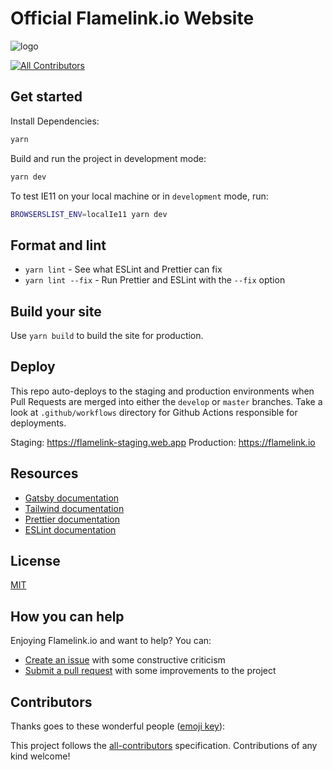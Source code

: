 # Official Flamelink.io Website

![logo](https://flamelink.io/flamelink-social-share.png)

[![All Contributors](https://img.shields.io/badge/all_contributors-1-orange.svg?style=flat-square)](#contributors)

## Get started

Install Dependencies:

```sh
yarn
```

Build and run the project in development mode:

```sh
yarn dev
```

To test IE11 on your local machine or in `development` mode, run:

```sh
BROWSERSLIST_ENV=localIe11 yarn dev
```

## Format and lint

- `yarn lint` - See what ESLint and Prettier can fix
- `yarn lint --fix` - Run Prettier and ESLint with the `--fix` option

## Build your site

Use `yarn build` to build the site for production.

## Deploy

This repo auto-deploys to the staging and production environments when Pull Requests are merged into either the `develop` or `master` branches. Take a look at `.github/workflows` directory for Github Actions responsible for deployments.

Staging: https://flamelink-staging.web.app
Production: https://flamelink.io

## Resources

- [Gatsby documentation](https://www.gatsbyjs.org/docs/)
- [Tailwind documentation](https://tailwindcss.com/docs/what-is-tailwind/)
- [Prettier documentation](https://prettier.io/docs/en/index.html)
- [ESLint documentation](https://eslint.org/docs/user-guide/configuring)

## License

[MIT](https://github.com/flamelink/flamelink-website/blob/master/LICENSE.md)

## How you can help

Enjoying Flamelink.io and want to help? You can:

- [Create an issue](https://github.com/flamelink/flamelink-website/issues/new) with some constructive criticism
- [Submit a pull request](https://github.com/flamelink/flamelink-website/compare) with some improvements to the project

## Contributors

Thanks goes to these wonderful people ([emoji key](https://allcontributors.org/docs/en/emoji-key)):

<!-- ALL-CONTRIBUTORS-LIST:START - Do not remove or modify this section -->
<!-- prettier-ignore -->
<!-- ALL-CONTRIBUTORS-LIST:END -->

This project follows the [all-contributors](https://github.com/all-contributors/all-contributors) specification. Contributions of any kind welcome!
